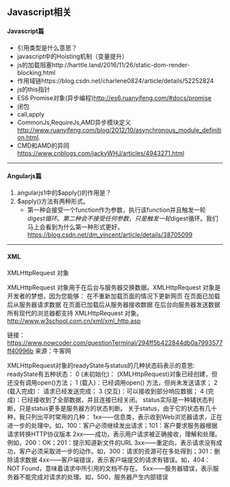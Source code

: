 ## Javascript相关


#### Javascript篇   

- 引用类型是什么意思？
- javascript中的Hoisting机制（变量提升）
- js的加载阻塞http://harttle.land/2016/11/26/static-dom-render-blocking.html
- 作用域链https://blog.csdn.net/charlene0824/article/details/52252824
- js的this指针
- ES6 Promise对象(异步编程)http://es6.ruanyifeng.com/#docs/promise
- 闭包
- call,apply
- CommonJs,RequireJs,AMD异步模块定义 http://www.ruanyifeng.com/blog/2012/10/asynchronous_module_definition.html. 
- CMD和AMD的异同 https://www.cnblogs.com/jackyWHJ/articles/4943271.html


******


#### Angularjs篇


1. angularjs1中的$apply()的作用是？    
2. $apply()方法有两种形式。  
   - 第一种会接受一个function作为参数，执行该function并且触发一轮$digest循环。第二种会不接受任何参数，只是触发一轮$digest循环。我们马上会看到为什么第一种形式更好。https://blog.csdn.net/dm_vincent/article/details/38705099 


******


#### XML

XMLHttpRequest 对象

XMLHttpRequest 对象用于在后台与服务器交换数据。XMLHttpRequest 对象是开发者的梦想，因为您能够：
在不重新加载页面的情况下更新网页
在页面已加载后从服务器请求数据
在页面已加载后从服务器接收数据
在后台向服务器发送数据
所有现代的浏览器都支持 XMLHttpRequest 对象。
http://www.w3school.com.cn/xml/xml_http.asp  

链接：https://www.nowcoder.com/questionTerminal/294ff5b422844db0a7993577ff40996b
来源：牛客网

XMLHttpRequest对象的readyState与status的几种状态码表示的意思:
readyState有五种状态：
0 (未初始化)： (XMLHttpRequest)对象已经创建，但还没有调用open()方法；
1 (载入)：已经调用open() 方法，但尚未发送请求；
2 (载入完成)： 请求已经发送完成；
3 (交互)：可以接收到部分响应数据；
4 (完成)：已经接收到了全部数据，并且连接已经关闭。
status实际是一种辅状态判断，只是status更多是服务器方的状态判断。
关于status，由于它的状态有几十种，我只列出平时常用的几种：
1xx——信息类，表示收到Web浏览器请求，正在进一步的处理中。如，100：客户必须继续发出请求；101：客户要求服务器根据请求转换HTTP协议版本
2xx——成功，表示用户请求被正确接收，理解和处理。例如，200：OK；201：提示知道新文件的URL
3xx——重定向，表示请求没有成功，客户必须采取进一步的动作。如，300：请求的资源可在多处得到；301：删除请求数据
4xx——客户端错误，表示客户端提交的请求有错误。如，404：NOT Found，意味着请求中所引用的文档不存在。
5xx——服务器错误，表示服务器不能完成对请求的处理。如，500，服务器产生内部错误






